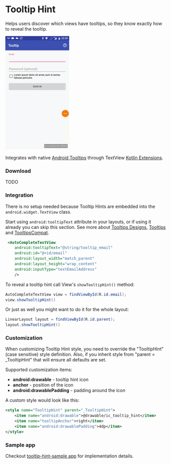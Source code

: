 # Tooltip Hint
Helps users discover which views have tooltips, so they know exactly how to reveal the tooltip.

![tooltip hint demo](https://github.com/dobridog/tooltip-hint/blob/master/tooltip-hint.gif)

Integrates with native [Android Tooltips](https://developer.android.com/guide/topics/ui/tooltips.html) through TextView [Kotlin Extensions](https://kotlinlang.org/docs/reference/extensions.html).

### Download
TODO

### Integration
There is no setup needed because Tooltip Hints are embedded into the `android.widget.TextView` class.

Start using `android:tooltipText` attribute in your layouts, or if using it already you can skip this section. See more about [Tooltips Designs](https://material.io/guidelines/components/tooltips.html#), [Tooltips](https://developer.android.com/guide/topics/ui/tooltips.html) and [TooltipsCompat](https://developer.android.com/reference/android/support/v7/widget/TooltipCompat.html).

```xml
 <AutoCompleteTextView
    android:tooltipText="@string/tooltip_email"
    android:id="@+id/email"
    android:layout_width="match_parent"
    android:layout_height="wrap_content"
    android:inputType="textEmailAddress"
    />
```

To reveal a tooltip hint call View's `showTooltipHint()` method:

```java
AutoCompleteTextView view = findViewById(R.id.email);
view.showTooltipHint()
```

Or just as well you might want to do it for the whole layout:
```java
LinearLayout layout = findViewById(R.id.parent);
layout.showTooltipHint()
```

### Customization

When customizing Tooltip Hint style, you need to override the "TooltipHint" (case sensitive) style definition. Also, if you inherit style from "parent = _TooltipHint" that will ensure all defaults are set.

Supported customization items:
* **android:drawable** - tooltip hint icon
* **anchor** - position of the icon
* **android:drawablePadding** - padding around the icon

A custom style would look like this:

```xml
<style name="TooltipHint" parent="_TooltipHint">
    <item name="android:drawable">@drawable/ic_tooltip_hint</item>
    <item name="tooltipAnchor">right</item>
    <item name="android:drawablePadding">4dp</item>
</style>
```

### Sample app
Checkout [tooltip-hint-sample app](https://github.com/dobridog/tooltip-hint/tree/master/tooltip-hint-sample) for implementation details.